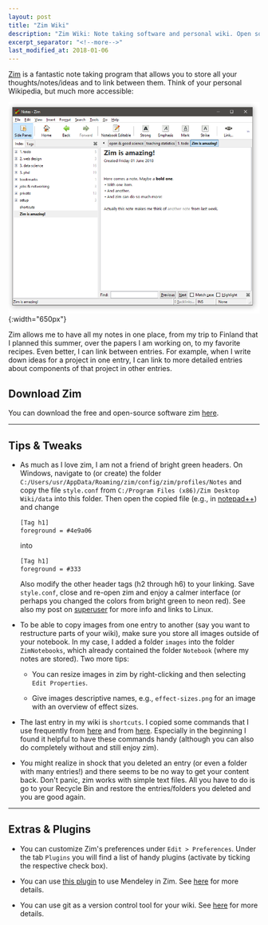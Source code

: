 ```yaml
---
layout: post
title: "Zim Wiki"
description: "Zim Wiki: Note taking software and personal wiki. Open source productivity software."
excerpt_separator: "<!--more-->"
last_modified_at: 2018-01-06
---
```


[Zim](http://zim-wiki.org/ "Zim-Wiki") is a fantastic note taking program that allows you to store all your thoughts/notes/ideas and to link between them. Think of your personal Wikipedia, but much more accessible: 


![image](/img/zim-demo.png "Demo of Zim"){:width="650px"}

Zim allows me to have all my notes in one place, from my trip to Finland that I planned this summer, over the papers I am working on, to my favorite recipes. Even better, I can link between entries. For example, when I write down ideas for a project in one entry, I can link to more detailed entries about components of that project in other entries. 
	
	
## Download Zim

You can download the free and open-source software zim [here](http://zim-wiki.org/downloads.html "Download Zim").
 


---

##  Tips & Tweaks


- As much as I love zim, I am not a friend of bright green headers. On Windows, navigate to (or create) the folder `C:/Users/usr/AppData/Roaming/zim/config/zim/profiles/Notes` and copy the file `style.conf` from `C:/Program Files (x86)/Zim Desktop Wiki/data` into this folder. Then open the copied file (e.g., in [notepad++](https://notepad-plus-plus.org/download/v7.5.6.html "Download notepad++")) and change
	
	```
	[Tag h1]
	foreground = #4e9a06
	```
	
	into  
	
	```
	[Tag h1]
	foreground = #333
	```
	
	Also modify the other header tags (h2 through h6) to your linking. Save `style.conf`, close and re-open zim and enjoy a calmer interface (or perhaps you changed the colors from bright green to neon red). See also my post on [superuser](https://superuser.com/a/1262056/534265 "superuser") for more info and links to Linux. 
	
- To be able to copy images from one entry to another (say you want to restructure parts of your wiki), make sure you store all images outside of your notebook. In my case, I added a folder `images` into the folder `ZimNotebooks`, which already contained the folder `Notebook` (where my notes are stored). Two more tips: 

	- You can resize images in zim by right-clicking and then selecting `Edit Properties`. 
	
	- Give images descriptive names, e.g., `effect-sizes.png` for an image with an overview of effect sizes. 


- The last entry in my wiki is `shortcuts`. I copied some commands that I use frequently from [here](http://zim-wiki.org/manual/Help/Wiki_Syntax.html "Zim syntax") and from [here](http://zim-wiki.org/manual/Help/Key_Bindings.html "Zim shortcuts"). Especially in the beginning I found it helpful to have these commands handy (although you can also do completely without and still enjoy zim).  


- You might realize in shock that you deleted an entry (or even a folder with many entries!) and there seems to be no way to get your content back. Don't panic, zim works with simple text files. All you have to do is go to your Recycle Bin and restore the entries/folders you deleted and you are good again. 


---

## Extras & Plugins

- You can customize Zim's preferences under `Edit > Preferences`. Under the tab `Plugins` you will find a list of handy plugins (activate by ticking the respective check box). 

- You can use [this plugin](https://github.com/grahamrow/zim-mendeley-plugin/blob/master/README.md "Mendeley Plugin for Zim") to use Mendeley in Zim. See [here](http://superuser.com/a/1025259/534265 "superuser") for more details. 

- You can use git as a version control tool for your wiki.  See [here](http://zim-wiki.org/manual/Plugins/Version_Control.html "Version Control for Zim") for more details. 

